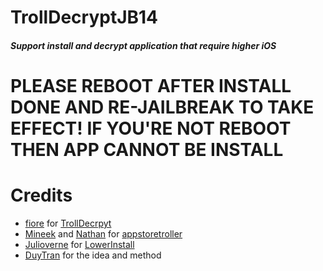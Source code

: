 # TrollDecryptJB14
##### Support install and decrypt application that require higher iOS

# PLEASE REBOOT AFTER INSTALL DONE AND RE-JAILBREAK TO TAKE EFFECT! IF YOU'RE NOT REBOOT THEN APP CANNOT BE INSTALL

# Credits
- [fiore](https://github.com/donato-fiore) for [TrollDecrpyt](https://github.com/donato-fiore/TrollDecrypt)
- [Mineek](https://github.com/mineek) and [Nathan](https://github.com/verygenericname) for [appstoretroller](https://github.com/verygenericname/appstoretroller)
- [Julioverne](https://github.com/julioverne) for [LowerInstall](https://github.com/julioverne/LowerInstall)
- [DuyTran](https://github.com/khanhduytran0) for the idea and method

